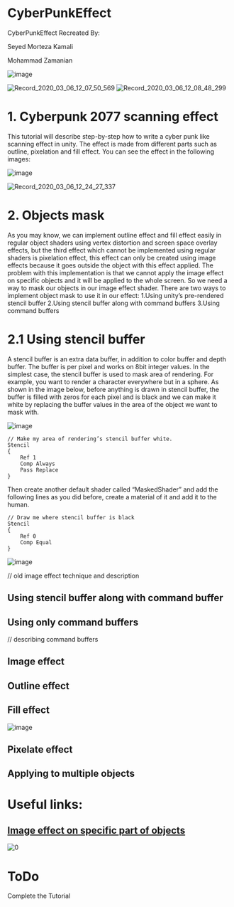 
# CyberPunkEffect

CyberPunkEffect Recreated By:

Seyed Morteza Kamali

Mohammad Zamanian

![image](https://user-images.githubusercontent.com/16706911/76066136-3c589380-5fa2-11ea-917e-ec85529c580c.png)




![Record_2020_03_06_12_07_50_569](https://user-images.githubusercontent.com/16706911/76066724-6199d180-5fa3-11ea-904e-0ac2b623ba2f.gif)
![Record_2020_03_06_12_08_48_299](https://user-images.githubusercontent.com/16706911/76066664-48912080-5fa3-11ea-9b0d-6bac6137143d.gif)


# 1. Cyberpunk 2077 scanning effect
This tutorial will describe step-by-step how to write a cyber punk like scanning effect in unity. The effect is made from different parts such as outline, pixelation and fill effect. You can see the effect in the following images:


![image](https://user-images.githubusercontent.com/16706911/76066897-b2a9c580-5fa3-11ea-9113-032b6d1b73a1.png)

![Record_2020_03_06_12_24_27_337](https://user-images.githubusercontent.com/16706911/76078657-57ce9900-5fb8-11ea-921f-b84640550de5.gif)

# 2. Objects mask
As you may know, we can implement outline effect and fill effect easily in regular object shaders using vertex distortion and screen space overlay effects, but the third effect which cannot be implemented using regular shaders is pixelation effect, this effect can only be created using image effects because it goes outside the object with this effect applied. The problem with this implementation is that we cannot apply the image effect on specific objects and it will be applied to the whole screen. So we need a way to mask our objects in our image effect shader.
There are two ways to implement object mask to use it in our effect:
1.Using unity’s pre-rendered stencil buffer
2.Using stencil buffer along with command buffers
3.Using command buffers


# 2.1 Using stencil buffer
A stencil buffer is an extra data buffer, in addition to color buffer and depth buffer. The buffer is per pixel and works on 8bit integer values.
In the simplest case, the stencil buffer is used to mask area of rendering. For example, you want to render a character everywhere but in a sphere.
As shown in the image below, before anything is drawn in stencil buffer, the buffer is filled with zeros for each pixel and is black and we can make it white by replacing the buffer values in the area of the object we want to mask with.

![image](https://user-images.githubusercontent.com/16706911/76067160-2fd53a80-5fa4-11ea-88ce-78208de39a22.png)
```
// Make my area of rendering’s stencil buffer white.
Stencil
{
    Ref 1
    Comp Always
    Pass Replace
}
```
Then create another default shader called “MaskedShader” and add the following lines as you did before, create a material of it and add it to the human.
```
// Draw me where stencil buffer is black
Stencil
{
    Ref 0
    Comp Equal
}
```
![image](https://user-images.githubusercontent.com/16706911/76067377-7e82d480-5fa4-11ea-95a4-7ff936d83289.png)



// old image effect technique and description
## Using stencil buffer along with command buffer

## Using only command buffers
// describing command buffers
## Image effect

## Outline effect
## Fill effect

![image](https://user-images.githubusercontent.com/16706911/76071779-07513e80-5fac-11ea-8b38-b1d49b4000a9.png)

## Pixelate effect
## Applying to multiple objects


# Useful links:

## [Image effect on specific part of objects](https://www.linkedin.com/pulse/image-effect-specific-part-objects-seyed-morteza-kamali/)

![0](https://user-images.githubusercontent.com/16706911/76190501-60aaaf00-61f2-11ea-8844-73f1af39d574.jpg)


# ToDo
Complete the Tutorial



